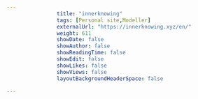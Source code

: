 ---
                title: "innerknowing"
                tags: [Personal site,Modeller]
                externalUrl: "https://innerknowing.xyz/en/"
                weight: 611
                showDate: false
                showAuthor: false
                showReadingTime: false
                showEdit: false
                showLikes: false
                showViews: false
                layoutBackgroundHeaderSpace: false
                ---
